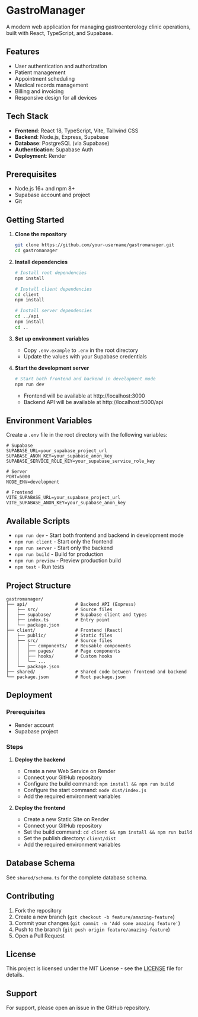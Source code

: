 # GastroManager

A modern web application for managing gastroenterology clinic operations, built with React, TypeScript, and Supabase.

## Features

- User authentication and authorization
- Patient management
- Appointment scheduling
- Medical records management
- Billing and invoicing
- Responsive design for all devices

## Tech Stack

- **Frontend**: React 18, TypeScript, Vite, Tailwind CSS
- **Backend**: Node.js, Express, Supabase
- **Database**: PostgreSQL (via Supabase)
- **Authentication**: Supabase Auth
- **Deployment**: Render

## Prerequisites

- Node.js 16+ and npm 8+
- Supabase account and project
- Git

## Getting Started

1. **Clone the repository**
   ```bash
   git clone https://github.com/your-username/gastromanager.git
   cd gastromanager
   ```

2. **Install dependencies**
   ```bash
   # Install root dependencies
   npm install
   
   # Install client dependencies
   cd client
   npm install
   
   # Install server dependencies
   cd ../api
   npm install
   cd ..
   ```

3. **Set up environment variables**
   - Copy `.env.example` to `.env` in the root directory
   - Update the values with your Supabase credentials

4. **Start the development server**
   ```bash
   # Start both frontend and backend in development mode
   npm run dev
   ```
   - Frontend will be available at http://localhost:3000
   - Backend API will be available at http://localhost:5000/api

## Environment Variables

Create a `.env` file in the root directory with the following variables:

```env
# Supabase
SUPABASE_URL=your_supabase_project_url
SUPABASE_ANON_KEY=your_supabase_anon_key
SUPABASE_SERVICE_ROLE_KEY=your_supabase_service_role_key

# Server
PORT=5000
NODE_ENV=development

# Frontend
VITE_SUPABASE_URL=your_supabase_project_url
VITE_SUPABASE_ANON_KEY=your_supabase_anon_key
```

## Available Scripts

- `npm run dev` - Start both frontend and backend in development mode
- `npm run client` - Start only the frontend
- `npm run server` - Start only the backend
- `npm run build` - Build for production
- `npm run preview` - Preview production build
- `npm test` - Run tests

## Project Structure

```
gastromanager/
├── api/                  # Backend API (Express)
│   ├── src/              # Source files
│   ├── supabase/         # Supabase client and types
│   ├── index.ts          # Entry point
│   └── package.json
├── client/               # Frontend (React)
│   ├── public/           # Static files
│   ├── src/              # Source files
│   │   ├── components/   # Reusable components
│   │   ├── pages/        # Page components
│   │   ├── hooks/        # Custom hooks
│   │   └── ...
│   └── package.json
├── shared/               # Shared code between frontend and backend
└── package.json          # Root package.json
```

## Deployment

### Prerequisites
- Render account
- Supabase project

### Steps

1. **Deploy the backend**
   - Create a new Web Service on Render
   - Connect your GitHub repository
   - Configure the build command: `npm install && npm run build`
   - Configure the start command: `node dist/index.js`
   - Add the required environment variables

2. **Deploy the frontend**
   - Create a new Static Site on Render
   - Connect your GitHub repository
   - Set the build command: `cd client && npm install && npm run build`
   - Set the publish directory: `client/dist`
   - Add the required environment variables

## Database Schema

See `shared/schema.ts` for the complete database schema.

## Contributing

1. Fork the repository
2. Create a new branch (`git checkout -b feature/amazing-feature`)
3. Commit your changes (`git commit -m 'Add some amazing feature'`)
4. Push to the branch (`git push origin feature/amazing-feature`)
5. Open a Pull Request

## License

This project is licensed under the MIT License - see the [LICENSE](LICENSE) file for details.

## Support

For support, please open an issue in the GitHub repository.
